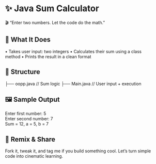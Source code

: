  # ✨ Java Sum Calculator
🎬 “Enter two numbers. Let the code do the math.”

## 📌 What It Does
• 	Takes user input: two integers
• 	Calculates their sum using a class method
• 	Prints the result in a clean format

## 🧩 Structure
├── oopp.java   // Sum logic
├── Main.java   // User input + execution

## 🖼️ Sample Output
Enter first number:
5  
Enter second number:
7  
Sum = 12, a = 5, b = 7

## 🔗 Remix & Share
Fork it, tweak it, and tag me if you build something cool. Let’s turn simple code into cinematic learning.
